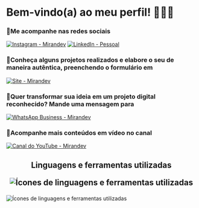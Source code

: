 # Bem-vindo(a) ao meu perfil! 👨🏼‍💻

### 🔹Me acompanhe nas redes sociais 
[![Instagram - Mirandev](https://skills.thijs.gg/icons?i=instagram)](https://www.instagram.com/mirandev_tech/) 
[![LinkedIn - Pessoal](https://skills.thijs.gg/icons?i=linkedin)](https://www.linkedin.com/in/breno-miranda-a52587bb/) 
### 🔸Conheça alguns projetos realizados e elabore o seu de maneira autêntica, preenchendo o formulário em
[![Site - Mirandev](https://img.shields.io/badge/website-000000?style=for-the-badge&logo=About.me&logoColor=white)](https://www.mirandev.com.br/contato.html)  
### 🔹Quer transformar sua ideia em um projeto digital reconhecido? Mande uma mensagem para
[![WhatsApp Business - Mirandev](https://img.shields.io/badge/WhatsApp-25D366?style=for-the-badge&logo=whatsapp&logoColor=white)](https://api.whatsapp.com/send?phone=553132257898&text=Ol%C3%A1!%20Tenho%20um%20projeto%20em%20mente!%20%F0%9F%92%A1)
### 🔸Acompanhe mais conteúdos em vídeo no canal
[![Canal do YouTube - Mirandev](https://img.shields.io/badge/YouTube-FF0000?style=for-the-badge&logo=youtube&logoColor=white)](https://www.youtube.com/@Mirandev-TD)

<h2 align='center'>Linguagens e ferramentas utilizadas

![Ícones de linguagens e ferramentas utilizadas](https://skills.thijs.gg/icons?i=html,css,js,wordpress,sass,tailwind,bootstrap,react,figma)

</h2>

![Ícones de linguagens e ferramentas utilizadas](https://github-readme-stats.vercel.app/api?username={brenomserra}&theme=blue-green)
